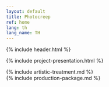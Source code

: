 ```yaml
---
layout: default
title: Photocreep
ref: home
lang: th
lang_name: TH
---
```


{% include header.html %}

{% include project-presentation.html %}

<div id="artistic-treatment"></div>
{% include artistic-treatment.md %}

<div id="production-package"></div>
{% include production-package.md %}
